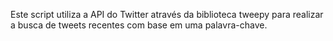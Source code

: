 Este script utiliza a API do Twitter através da biblioteca tweepy para realizar a busca de tweets recentes com base em uma palavra-chave.
